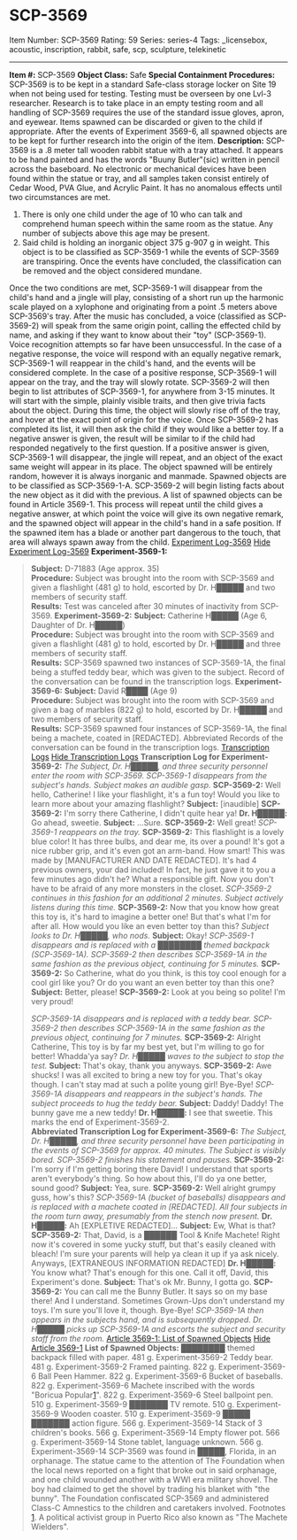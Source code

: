# SCP-3569
Item Number: SCP-3569
Rating: 59
Series: series-4
Tags: _licensebox, acoustic, inscription, rabbit, safe, scp, sculpture, telekinetic

---

  
**Item #:** SCP-3569 
**Object Class:** Safe
**Special Containment Procedures:** SCP-3569 is to be kept in a standard Safe-class storage locker on Site 19 when not being used for testing. Testing must be overseen by one Lvl-3 researcher. Research is to take place in an empty testing room and all handling of SCP-3569 requires the use of the standard issue gloves, apron, and eyewear. Items spawned can be discarded or given to the child if appropriate. After the events of Experiment 3569-6, all spawned objects are to be kept for further research into the origin of the item.
**Description:** SCP-3569 is a .8 meter tall wooden rabbit statue with a tray attached. It appears to be hand painted and has the words "Buuny Butler"(sic) written in pencil across the baseboard. No electronic or mechanical devices have been found within the statue or tray, and all samples taken consist entirely of Cedar Wood, PVA Glue, and Acrylic Paint. It has no anomalous effects until two circumstances are met.
  1. There is only one child under the age of 10 who can talk and comprehend human speech within the same room as the statue. Any number of subjects above this age may be present.
  2. Said child is holding an inorganic object 375 g-907 g in weight. This object is to be classified as SCP-3569-1 while the events of SCP-3569 are transpiring. Once the events have concluded, the classification can be removed and the object considered mundane.

Once the two conditions are met, SCP-3569-1 will disappear from the child's hand and a jingle will play, consisting of a short run up the harmonic scale played on a xylophone and originating from a point .5 meters above SCP-3569's tray. After the music has concluded, a voice (classified as SCP-3569-2) will speak from the same origin point, calling the effected child by name, and asking if they want to know about their "toy" (SCP-3569-1). Voice recognition attempts so far have been unsuccessful.
In the case of a negative response, the voice will respond with an equally negative remark, SCP-3569-1 will reappear in the child's hand, and the events will be considered complete. In the case of a positive response, SCP-3569-1 will appear on the tray, and the tray will slowly rotate. SCP-3569-2 will then begin to list attributes of SCP-3569-1, for anywhere from 3-15 minutes. It will start with the simple, plainly visible traits, and then give trivia facts about the object. During this time, the object will slowly rise off of the tray, and hover at the exact point of origin for the voice.
Once SCP-3569-2 has completed its list, it will then ask the child if they would like a better toy. If a negative answer is given, the result will be similar to if the child had responded negatively to the first question. If a positive answer is given, SCP-3569-1 will disappear, the jingle will repeat, and an object of the exact same weight will appear in its place. The object spawned will be entirely random, however it is always inorganic and manmade. Spawned objects are to be classified as SCP-3569-1-A. SCP-3569-2 will begin listing facts about the new object as it did with the previous. A list of spawned objects can be found in Article 3569-1.
This process will repeat until the child gives a negative answer, at which point the voice will give its own negative remark, and the spawned object will appear in the child's hand in a safe position. If the spawned item has a blade or another part dangerous to the touch, that area will always spawn away from the child.
[Experiment Log-3569](javascript:;)
[Hide Experiment Log-3569](javascript:;)
**Experiment-3569-1:**
> **Subject:** D-71883 (Age approx. 35)  
>  **Procedure:** Subject was brought into the room with SCP-3569 and given a flashlight (481 g) to hold, escorted by Dr. H█████ and two members of security staff.  
>  **Results:** Test was canceled after 30 minutes of inactivity from SCP-3569.
**Experiment-3569-2:**
> **Subject:** Catherine H█████ (Age 6, Daughter of Dr. H█████)  
>  **Procedure:** Subject was brought into the room with SCP-3569 and given a flashlight (481 g) to hold, escorted by Dr. H█████ and three members of security staff.  
>  **Results:** SCP-3569 spawned two instances of SCP-3569-1A, the final being a stuffed teddy bear, which was given to the subject. Record of the conversation can be found in the transcription logs.
**Experiment-3569-6:**
> **Subject:** David R████ (Age 9)  
>  **Procedure:** Subject was brought into the room with SCP-3569 and given a bag of marbles (822 g) to hold, escorted by Dr. H█████ and two members of security staff.  
>  **Results:** SCP-3569 spawned four instances of SCP-3569-1A, the final being a machete, coated in [REDACTED]. Abbreviated Records of the conversation can be found in the transcription logs.
[Transcription Logs](javascript:;)
[Hide Transcription Logs](javascript:;)
**Transcription Log for Experiment-3569-2:**
> <Begin Log>
> _The Subject, Dr. H█████, and three security personnel enter the room with SCP-3569. SCP-3569-1 disappears from the subject's hands. Subject makes an audible gasp._
> **SCP-3569-2:** Well hello, Catherine! I like your flashlight, it's a fun toy! Would you like to learn more about your amazing flashlight?
> **Subject:** [inaudible]
> **SCP-3569-2:** I'm sorry there Catherine, I didn't quite hear ya!
> **Dr. H█████:** Go ahead, sweetie.
> **Subject:** …Sure.
> **SCP-3569-2:** Well great!
> _SCP-3569-1 reappears on the tray._
> **SCP-3569-2:** This flashlight is a lovely blue color! It has three bulbs, and dear me, its over a pound! It's got a nice rubber grip, and it's even got an arm-band. How smart! This was made by [MANUFACTURER AND DATE REDACTED]. It's had 4 previous owners, your dad included! In fact, he just gave it to you a few minutes ago didn't he? What a responsible gift. Now you don't have to be afraid of any more monsters in the closet.
> _SCP-3569-2 continues in this fashion for an additional 2 minutes. Subject actively listens during this time._
> **SCP-3569-2:** Now that you know how great this toy is, it's hard to imagine a better one! But that's what I'm for after all. How would you like an even better toy than this?
> _Subject looks to Dr. H█████, who nods._
> **Subject:** Okay!
> _SCP-3569-1 disappears and is replaced with a ████████ themed backpack (SCP-3569-1A). SCP-3569-2 then describes SCP-3569-1A in the same fashion as the previous object, continuing for 5 minutes._
> **SCP-3569-2:** So Catherine, what do you think, is this toy cool enough for a cool girl like you? Or do you want an even better toy than this one?
> **Subject:** Better, please!
> **SCP-3569-2:** Look at you being so polite! I'm very proud!  
>    
>  _SCP-3569-1A disappears and is replaced with a teddy bear. SCP-3569-2 then describes SCP-3569-1A in the same fashion as the previous object, continuing for 7 minutes._
> **SCP-3569-2:** Alright Catherine, This toy is by far my best yet, but I'm willing to go for better! Whadda'ya say?
> _Dr. H█████ waves to the subject to stop the test._
> **Subject:** That's okay, thank you anyways.
> **SCP-3569-2:** Awe shucks! I was all excited to bring a new toy for you. That's okay though. I can't stay mad at such a polite young girl! Bye-Bye!
> _SCP-3569-1A disappears and reappears in the subject's hands. The subject proceeds to hug the teddy bear._
> **Subject:** Daddy! Daddy! The bunny gave me a new teddy!
> **Dr. H█████:** I see that sweetie. This marks the end of Experiment-3569-2.  
>  <End Log>
**Abbreviated Transcription Log for Experiment-3569-6:**
> <Begin Log>
> _The Subject, Dr. H█████, and three security personnel have been participating in the events of SCP-3569 for approx. 40 minutes. The Subject is visibly bored. SCP-3569-2 finishes his statement and pauses._
> **SCP-3569-2:** I'm sorry if I'm getting boring there David! I understand that sports aren't everybody's thing. So how about this, I'll do ya one better, sound good?
> **Subject:** Yea, sure.
> **SCP-3569-2:** Well alright grumpy guss, how's this?
> _SCP-3569-1A (bucket of baseballs) disappears and is replaced with a machete coated in [REDACTED]. All four subjects in the room turn away, presumably from the stench now present._
> **Dr. H█████:** Ah [EXPLETIVE REDACTED]…
> **Subject:** Ew, What is that?
> **SCP-3569-2:** That, David, is a ██████ Tool & Knife Machete! Right now it's covered in some yucky stuff, but that's easily cleaned with bleach! I'm sure your parents will help ya clean it up if ya ask nicely. Anyways, [EXTRANEOUS INFORMATION REDACTED]
> **Dr. H█████:** You know what? That's enough for this one. Call it off, David, this Experiment's done.
> **Subject:** That's ok Mr. Bunny, I gotta go.
> **SCP-3569-2:** You can call me the Bunny Butler. It says so on my base there! And I understand. Sometimes Grown-Ups don't understand my toys. I'm sure you'll love it, though. Bye-Bye!
> _SCP-3569-1A then appears in the subjects hand, and is subsequently dropped. Dr. H█████ picks up SCP-3569-1A and escorts the subject and security staff from the room._
> <End Log>
[Article 3569-1: List of Spawned Objects](javascript:;)
[Hide Article 3569-1](javascript:;)
**List of Spawned Objects:**
> ████████ themed backpack filled with paper. 481 g. Experiment-3569-2
> Teddy bear. 481 g. Experiment-3569-2
> Framed painting. 822 g. Experiment-3569-6
> Ball Peen Hammer. 822 g. Experiment-3569-6
> Bucket of baseballs. 822 g. Experiment-3569-6
> Machete inscribed with the words "Boricua Popular[1](javascript:;)". 822 g. Experiment-3569-6
> Steel ballpoint pen. 510 g. Experiment-3569-9
> ███████ TV remote. 510 g. Experiment-3569-9
> Wooden coaster. 510 g. Experiment-3569-9
> █████ ███████ action figure. 566 g. Experiment-3569-14
> Stack of 3 children's books. 566 g. Experiment-3569-14
> Empty flower pot. 566 g. Experiment-3569-14
> Stone tablet, language unknown. 566 g. Experiment-3569-14
SCP-3569 was found in █████, Florida, in an orphanage. The statue came to the attention of The Foundation when the local news reported on a fight that broke out in said orphanage, and one child wounded another with a WWI era military shovel. The boy had claimed to get the shovel by trading his blanket with "the bunny". The Foundation confiscated SCP-3569 and administered Class-C Amnestics to the children and caretakers involved.
Footnotes
[1](javascript:;). A political activist group in Puerto Rico also known as "The Machete Wielders".